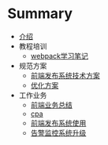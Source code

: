 # Summary

* [介绍](README.md)
* 教程培训
  * [webpack学习笔记](教程培训/webpack学习笔记.md)
* 规范方案
  * [前端发布系统技术方案](规范方案/前端发布系统技术方案.md)
  * [优化方案](规范方案/优化方案.md)
* 工作业务
  * [前端业务总结](工作业务/前端业务总结.md)
  * [cpa](工作业务/cpa.md)
  * [前端发布系统使用](工作业务/fabu.md)
  * [告警监控系统升级](工作业务/告警监控系统升级.md)

